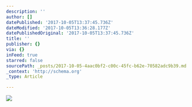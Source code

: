 ```yaml
---
description: ''
author: []
datePublished: '2017-10-05T13:37:45.736Z'
dateModified: '2017-10-05T13:36:28.177Z'
datePublishedOriginal: '2017-10-05T13:37:45.736Z'
title: ''
publisher: {}
via: {}
inFeed: true
starred: false
sourcePath: _posts/2017-10-05-4aac0bf2-c00c-45fc-b62e-70582adc9b39.md
_context: 'http://schema.org'
_type: Article

---
```

![](https://the-grid-user-content.s3-us-west-2.amazonaws.com/c9aee3f9-fb3e-4f2e-a73f-8939a65de0ae.jpg)